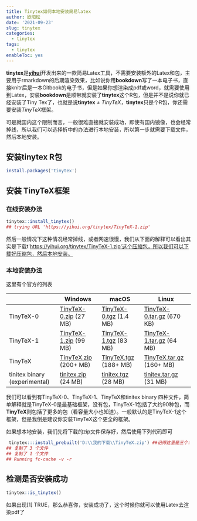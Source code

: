 ```yaml
---
title: Tinytex如何本地安装简易latex
author: 欧阳松
date: '2021-09-23'
slug: tinytex
categories:
  - tinytex
tags:
  - tinytex
enableToc: yes
---
```


**tinytex**是[**yihui**](https://github.com/yihui)开发出来的一款简易Latex工具，不需要安装额外的Latex和包，主要用于rmarkdown的后期渲染效果，比如说你用**bookdown**写了一本电子书，直接knitr后是一本Gitbook的电子书，但是如果你想渲染成pdf或word，就需要使用到Latex，安装**bookdown**是顺带就安装了**tinytex**这个R包，但是并不是说你就已经安装了Tiny Tex了，也就是说**tinytex** ≠ *TinyTeX*，**tinytex**只是个R包，你还需要安装*TinyTeX*框架。

可是就国内这个限制而言，一般很难直接就安装成功，即使有国内镜像，也会经常掉线，所以我们可以选择折中的办法进行本地安装，所以第一步就需要下载文件，然后本地安装。

## 安装**tinytex** R包

``` R
install.packages('tinytex')
```

## 安装 TinyTeX框架

### 在线安装办法

``` R
tinytex::install_tinytex()
## trying URL 'https://yihui.org/tinytex/TinyTeX-1.zip'
```

然后一般情况下这种情况经常掉线，或者网速很慢，我们从下面的解释可以看出其实是下载t'https://yihui.org/tinytex/TinyTeX-1.zip'这个压缩包，所以我们可以下载好压缩包，然后本地安装。

### 本地安装办法

这里有个官方的列表

|                               | **Windows**                                                      | **macOS**                                                         | **Linux**                                                               |
|-------------------------------|------------------------------------------------------------------|-------------------------------------------------------------------|-------------------------------------------------------------------------|
| TinyTeX-0                     | [TinyTeX-0.zip](https://yihui.org/tinytex/TinyTeX-0.zip) (27 MB) | [TinyTeX-0.tgz](https://yihui.org/tinytex/TinyTeX-0.tgz) (1.4 MB) | [TinyTeX-0.tar.gz](https://yihui.org/tinytex/TinyTeX-0.tar.gz) (670 KB) |
| TinyTeX-1                     | [TinyTeX-1.zip](https://yihui.org/tinytex/TinyTeX-1.zip) (99 MB) | [TinyTeX-1.tgz](https://yihui.org/tinytex/TinyTeX-1.tgz) (83 MB)  | [TinyTeX-1.tar.gz](https://yihui.org/tinytex/TinyTeX-1.tar.gz) (64 MB)  |
| TinyTeX                       | [TinyTeX.zip](https://yihui.org/tinytex/TinyTeX.zip) (200+ MB)   | [TinyTeX.tgz](https://yihui.org/tinytex/TinyTeX.tgz) (188+ MB)    | [TinyTeX.tar.gz](https://yihui.org/tinytex/TinyTeX.tar.gz) (160+ MB)    |
| tinitex binary (experimental) | [tinitex.zip](https://yihui.org/tinytex/tinitex.zip) (24 MB)     | [tinitex.tgz](https://yihui.org/tinytex/tinitex.tgz) (28 MB)      | [tinitex.tar.gz](https://yihui.org/tinytex/tinitex.tar.gz) (31 MB)      |

我们可以看到有TinyTeX-0、TinyTeX-1、TinyTeX和tinitex binary 四种文件，简单解释就是TinyTeX-0是最基础框架，没有包，TinyTeX-1包括了大约90种包，而**TinyTeX**则包括了更多的包（看容量大小也知道）。一般默认的是TinyTeX-1这个框架，但是我倒是建议你安装TinyTeX这个更全的框架。

如果想本地安装，我们先将下载的zip文件保存好，然后使用下列代码即可

``` R
 tinytex:::install_prebuilt('D:\\我的下载\\TinyTeX.zip') ##记得这里是三个:
## 复制了 3 个文件
## 复制了 1 个文件
## Running fc-cache -v -r
```

## 检测是否安装成功

``` R
tinytex::is_tinytex()
```

如果出现\[1\] TRUE，那么恭喜你，安装成功了，这个时候你就可以使用Latex去渲染pdf了
